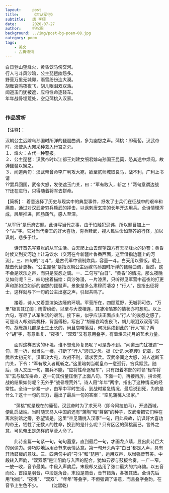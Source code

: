 ```yaml
---
layout:     post
title:      《古从军行》
subtitle:   唐 李颀
date:       2020-07-27
author:     听松阁
background: ../img/post-bg-poem-08.jpg
category: poem
tags:
    - 美文
    - 古典诗词
---
```


白日登山望烽火，黄昏饮马傍交河。<br>
行人刁斗风沙暗，公主琵琶幽怨多。<br>
野营万里无城郭，雨雪纷纷连大漠。<br>
胡雁哀鸣夜夜飞，胡儿眼泪双双落。<br>
闻道玉门犹被遮，应将性命逐轻车。<br>
年年战骨埋荒处，空见蒲桃入汉家。<br>
<br>

### 作品赏析
【注释】：

汉朝公主远嫁乌孙国时所弹的琵琶曲调，多为幽怨之声。蒲桃：即葡萄。汉武帝时，汉使从大宛采种栽入行宫之旁。<br>
１、烽火：古代一种警报。<br>
２、公主琵琶：汉武帝时以江都王刘建女细君嫁乌孙国王昆莫，恐其途中烦闷，故弹琵琶以娱之。<br>
３、闻道两句：汉武帝曾命李广利攻大宛，欲至贰师城取良马，战不利，广利上书请<br>
??罢兵回国，武帝大怒，发使遮玉门关，曰：“军有敢入，斩之！”两句意谓边战<br>
??还在进行，只得随着将军去拼命。<br>


【简析】：
着意选择了历史与现实中的典型事件，抒发了士兵们在征战中的艰辛和痛苦，通过对汉武帝穷兵黩武的抨击，以讽刺唐玄宗的长年开边用兵。全诗情理浑成，层层推进，回肠荡气，感人至深。


“从军行”是乐府古题。此诗写当代之事，由于怕触犯忌讳，所以题目加上一个“古”字。它对当代帝王的好大喜功，穷兵黩武，视人民生命如草芥的行径，加以讽刺，悲多于壮。

　　诗开首先写紧张的从军生活。白天爬上山去观望四方有无举烽火的边警；黄昏时候又到交河边上让马饮水（交河在今新疆吐鲁番西面，这里借指边疆上的河流）。三、四句的“刁斗”，是古代军中铜制炊具，容量一斗。白天用以煮饭，晚上敲击代替更柝。“公主琵琶”是指汉朝公主远嫁乌孙国时所弹的琵琶曲调，当然，这不会是欢乐之声，而只是哀怨之调。一、二句写“白日”、“黄昏”的情况，那么夜晚又如何呢？三、四句接着描绘：风沙弥漫，一片漆黑，只听得见军营中巡夜的打更声和那如泣如诉的幽怨的琵琶声。景象是多么肃穆而凄凉！“行人”，是指出征将士，这样就与下一句的公主出塞之声，引起共鸣了。
  
　　接着，诗人又着意渲染边陲的环境。军营所在，四顾荒野，无城郭可依，“万里”极言其辽阔；雨雪纷纷，以至与大漠相连，其凄冷酷寒的情状亦可想见。以上六句，写尽了从军生活的艰苦。接下来，似乎应该正面点出“行人”的哀怨之感了。可是诗人却别具机杼，背面傅粉，写出了“胡雁哀鸣夜夜飞，胡儿眼泪双双落”两句。胡雁胡儿都是土生土长的，尚且哀啼落泪，何况远戍到此的“行人”呢？两个“胡”字，有意重复，“夜夜”、“双双”又有意用叠字，有着烘云托月的艺术力量。
  
　　面对这样恶劣的环境，谁不想班师复员呢？可是办不到。“闻道玉门犹被遮”一句，笔一折，似当头一棒，打断了“行人”思归之念。据《史记·大宛传》记载，汉武帝太初元年，汉军攻大宛，攻战不利，请求罢兵。汉武帝闻之大怒，派人遮断玉门关，下令：“军有敢入者辄斩之。”这里暗刺当朝皇帝一意孤行，穷兵黩武。随后，诗人又压一句，罢兵不能，“应将性命逐轻车”，只有跟着本部的将领“轻车将军“去与敌军拼命，这一句其份量压倒了上面八句。下面一句，再接再厉。拼命死战的结果如何呢？无外乎“战骨埋荒外”。诗人用“年年”两字，指出了这种情况的经常性。全诗一步紧一步，由军中平时生活，到战时紧急情况，最后说到死，为的是什么？这十一句的压力，逼出了最后一句的答案：“空见蒲桃入汉家。”
  
　　“蒲桃”就是现在的葡萄。汉武帝时为了求天马（即今阿拉伯马），开通西域，便乱启战端。当时随天马入中国的还有“蒲陶”和“苜宿”的种子，汉武帝把它们种在离宫别馆之旁，弥望皆是。这里“空见蒲桃入汉家”一句，用此典故，讥讽好大喜功的帝王，牺牲了无数人的性命，换到的是什么呢？只有区区的蒲桃而已。言外之意，可见帝王是怎样的草菅人命了。
  
　　此诗全篇一句紧一句，句句蓄意，直到最后一句，才画龙点睛，显出此诗巨大的讽谕力。诗巧妙地运用音节来表情达意。第一句开头两字“白日”都是入声，具有开场鼓板的意味。三、四两句中的“刁斗”和“琵琶”，运用双声，以增强音节美。中段转入声韵，“双双落”是江阳韵与入声的配合，犹如云锣与鼓板合奏，一广一窄，一放一收，音节最美。中段入声韵后，末段却又选用了张口最大的六麻韵。以五音而论，首段是羽音，中段是角音，末段是商音，音节错落，各极其致。全诗先后用“纷纷“、“夜夜”、“双双”、“年年”等叠字，不但强调了语意，而且叠字叠韵，在音节上生色不少。
　　
(沈熙乾)
